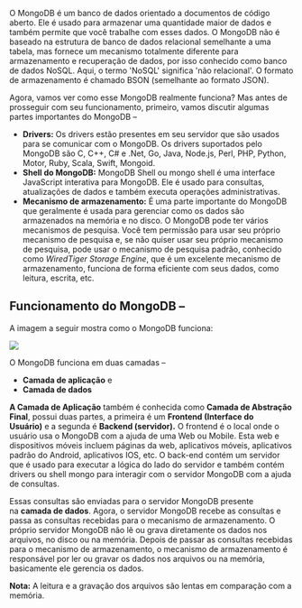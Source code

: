 O MongoDB é um banco de dados orientado a documentos de código aberto. Ele é usado para armazenar uma quantidade maior de dados e também permite que você trabalhe com esses dados. O MongoDB não é baseado na estrutura de banco de dados relacional semelhante a uma tabela, mas fornece um mecanismo totalmente diferente para armazenamento e recuperação de dados, por isso conhecido como banco de dados NoSQL. Aqui, o termo 'NoSQL' significa 'não relacional'. O formato de armazenamento é chamado BSON (semelhante ao formato JSON).

Agora, vamos ver como esse MongoDB realmente funciona? Mas antes de prosseguir com seu funcionamento, primeiro, vamos discutir algumas partes importantes do MongoDB –

- **Drivers:** Os drivers estão presentes em seu servidor que são usados para se comunicar com o MongoDB. Os drivers suportados pelo MongoDB são C, C++, C# e .Net, Go, Java, Node.js, Perl, PHP, Python, Motor, Ruby, Scala, Swift, Mongoid.
- **Shell do MongoDB:** MongoDB Shell ou mongo shell é uma interface JavaScript interativa para MongoDB. Ele é usado para consultas, atualizações de dados e também executa operações administrativas.
- **Mecanismo de armazenamento:** É uma parte importante do MongoDB que geralmente é usada para gerenciar como os dados são armazenados na memória e no disco. O MongoDB pode ter vários mecanismos de pesquisa. Você tem permissão para usar seu próprio mecanismo de pesquisa e, se não quiser usar seu próprio mecanismo de pesquisa, pode usar o mecanismo de pesquisa padrão, conhecido como _WiredTiger Storage Engine_, que é um excelente mecanismo de armazenamento, funciona de forma eficiente com seus dados, como leitura, escrita, etc.

## Funcionamento do MongoDB –

A imagem a seguir mostra como o MongoDB funciona:

![](https://media.geeksforgeeks.org/wp-content/uploads/20200120181841/Untitled-Diagram-1-13.jpg)

O MongoDB funciona em duas camadas –

- **Camada de aplicação** e
- **Camada de dados**

**A Camada de Aplicação** também é conhecida como **Camada de Abstração Final**, possui duas partes, a primeira é um **Frontend (Interface do Usuário)** e a segunda é **Backend (servidor).** O frontend é o local onde o usuário usa o MongoDB com a ajuda de uma Web ou Mobile. Esta web e dispositivos móveis incluem páginas da web, aplicativos móveis, aplicativos padrão do Android, aplicativos IOS, etc. O back-end contém um servidor que é usado para executar a lógica do lado do servidor e também contém drivers ou shell mongo para interagir com o servidor MongoDB com a ajuda de consultas.

Essas consultas são enviadas para o servidor MongoDB presente na **camada de dados**. Agora, o servidor MongoDB recebe as consultas e passa as consultas recebidas para o mecanismo de armazenamento. O próprio servidor MongoDB não lê ou grava diretamente os dados nos arquivos, no disco ou na memória. Depois de passar as consultas recebidas para o mecanismo de armazenamento, o mecanismo de armazenamento é responsável por ler ou gravar os dados nos arquivos ou na memória, basicamente ele gerencia os dados.

**Nota:** A leitura e a gravação dos arquivos são lentas em comparação com a memória.